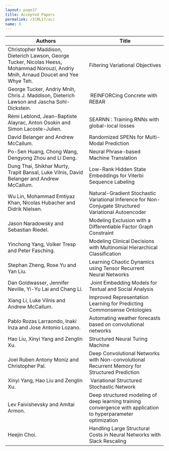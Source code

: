 ```yaml
---
layout: page17
title: Accepted Papers
permalink: /ICML17/ac/
name: 5
---
```


| Authors | Title |
| ------------- | ------------- |
| Christopher Maddison, Dieterich Lawson, George Tucker, Nicolas Heess, Mohammad Norouzi, Andriy Mnih, Arnaud Doucet and Yee Whye Teh. | Filtering Variational Objectives|
| George Tucker, Andriy Mnih, Chris J. Maddison, Dieterich Lawson and Jascha Sohl-Dickstein. | REINFORCing Concrete with REBAR |
| Rémi Leblond, Jean-Baptiste Alayrac, Anton Osokin and Simon Lacoste-Julien. | SEARNN : Training RNNs with global-local losses |
| David Belanger and Andrew McCallum. | Randomized SPENs for Multi-Modal Prediction |
| Po-Sen Huang, Chong Wang, Dengyong Zhou and Li Deng. | Neural Phrase-based Machine Translation |
| Dung Thai, Shikhar Murty, Trapit Bansal, Luke Vilnis, David Belanger and Andrew McCallum. | Low-Rank Hidden State Embeddings for Viterbi Sequence Labeling | 
| Wu Lin, Mohammad Emtiyaz Khan, Nicolas Hubacher and Didrik Nielsen. | Natural-Gradient Stochastic Variational Inference for Non-Conjugate Structured Variational Autoencoder | 
| Jason Naradowsky and Sebastian Riedel.  | Modeling Exclusion with a Differentiable Factor Graph Constraint |
| Yinchong Yang, Volker Tresp and Peter Fasching. | Modeling Clinical Decisions with Multinomial Hierarchical Classification |
| Stephan Zheng, Rose Yu and Yan Liu.  | Learning Chaotic Dynamics using Tensor Recurrent Neural Networks |
| Dan Goldwasser, Jennifer Neville, Yi-Yu Lai and Chang Li. |  Joint Embedding Models for Textual and Social Analysis |
| Xiang Li, Luke Vilnis and Andrew McCallum.  | Improved Representation Learning for Predicting Commonsense Ontologies |
| Pablo Rozas Larraondo, Inaki Inza and Jose Antonio Lozano. | Automating weather forecasts based on convolutional networks |
| Hao Liu, Xinyi Yang and Zenglin Xu.  | Structured Neural Turing Machine | 
| Joel Ruben Antony Moniz and Christopher Pal. | Deep Convolutional Networks with Non-convolutional Recurrent Memory for Structured Prediction | 
| Xinyi Yang, Hao Liu and Zenglin Xu. | Variational Structured Stochastic Network |
|Lev Faivishevsky and Amitai Armon.  | Deep structured modeling of deep learning training convergence with application to hyperparameter optimization |
| Heejin Choi. | Handling Large Structural Costs in Neural Networks with Slack Rescaling |
